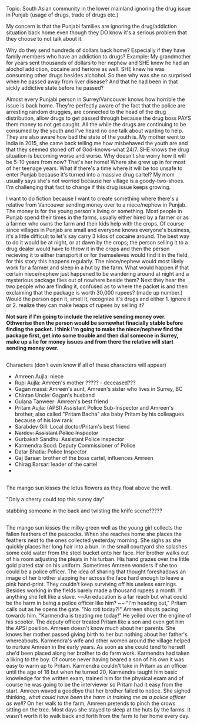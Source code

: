 Topic: South Asian community in the lower mainland ignoring the drug issue in Punjab (usage of drugs, trade of drugs etc.)

My concern is that the Punjabi families are ignoring the drug/addiction situation back home even though they DO know it's a serious problem that they choose to not talk about it. 

Why do they send hundreds of dollars back home? Especially if they have family members who have an addiction to drugs? Example: My grandmother for years sent thousands of dollars to her nephew and SHE knew he had an alochol addiction, cocaine and herione as well. SHE knew he was consuming other drugs besides alchohol. So then why was she so surprised when he passed away from liver disease? And that he had been in that sickly addictive state before he passed?

Almost every Punjabi person in Surrey/Vancouver knows how horrible the issue is back home. They're perfectly aware of the fact that the police are arresting random druggies, are connected to the head of the drug distribution, allow drugs to get passed through because the drug boss PAYS them money to not get caught. All the while the drugs are continuing to be consumed by the youth and I've heard no one talk about wanting to help. They are also aware how bad the state of the youth is. My mother went to India in 2015, she came back telling me how misbehaved the youth are and that they seemed stoned off of God-knows-what 24/7. SHE knows the drug situation is becoming worse and worse. Why doesn't she worry how it will be 5-10 years from now? That's her home! Where she grew up in for most of her teenage years. What if there's a time where it will be too unsafe to enter Punjab because it's turned into a massive drug cartel? My mom usually says she's not worried because her village is a goody-two-shoes. I'm challenging that fact to change if this drug issue keeps growing. 


I want to do fiction because I want to create something where there's a relative from Vancouver sending money over to a niece/nephew in Punjab. The money is for the young person's living or something. Most people in Punjab spend their times in the farms, usually either  hired by a farmer or as a farmer who owns the farm and their kids help with the crops. Of course since villages in Punjab are small and everyone knows everyone's business, it's a little difficult to let's say carry 3 kilos of cocaine around. The best way to do it would be at night, or at dawn by the crops; the person selling it to a drug dealer would have to throw it in the crops and then the person recieving it to either transport it or for themseleves would find it in the field, for this story this happens regularly. The niece/nephew would most likely work for a farmer and sleep in a hut by the farm. What would happen if that certain niece/nephew just happened to be wandering around at night and a mysterious package flies out of nowhere beside them? Next they hear the two people who are finding it, confused as to where the packet is and then exclaiming that the package is worth 30,000 rupees? (made up number.) Would the person open it, smell it, recognize it's drugs and either 1. ignore it or 2. realize they can make heaps of rupees by selling it? 

**Not sure if I'm going to include the relative sending money over. Othwerise then the person would be somewhat finacially stable before finding the packet. I think I'm going to make the niece/nephew find the package first, get into some trouble and then dial someone in Surrey, make up a lie for money issues and from there the relative will start sending money over.** 
##

Characters (don't even know if all of these characters will appear)
- Amreen Aujla: niece
- Rupi Aujla: Amreen's mother ????? - deceased???
- Gagan massi: Amreen's aunt, Amreen's sister who lives in Surrey, BC
- Chintan Uncle: Gagan's husband
- Gulana Tanweer: Amreen's best friend
- Pritam Aujla: (APSI) Assistant Police Sub-Inspector and Amreen's brother, also called "Pritam Bacha" aka baby Pritam by his     colleagues because of his low rank
- Sarabdev Gill: Local doctor/Pritam's best friend
- ~~Nardev: Assistant Police Inspector~~
- Gurbaksh Sandhu: Assistant Police Inspector
- Karmendra Sood: Deputy Commissioner of Police
- Datar Bhatia: Police Inspector 
- Gaj Barsar: brother of the boss cartel, influences Amreen
- Chirag Barsar: leader of the cartel
- 


##

The mango sun kisses the lotus flowers as they float above the well. 

"Only a cherry could top this sunny day"

stabbing someone in the back and twisting the knife scene?????

##

The mango sun kisses the milky green well as the young girl collects the fallen feathers of the peacocks. When she reaches home she places the feathers next to the ones collected yesterday morning. She sighs as she quickly places her long hair into a bun. In the small courtyard she splashes some cold water from the steel bucket onto her face. Her brother walks out of his room adjusting the pleats in his turban. His hand grazes over the little gold plated star on his uniform. Sometimes Amreen wonders if she too could be a police officer. The idea of sharing that thought foreshadows an image of her brother slapping her across the face hard enough to leave a pink hand-print. They couldn't keep surviving off his useless earnings. Besides working in the fields barely made a thousand rupees a month. If anything she felt like a slave. ~~An education is a far reach but what could be the harm in being a police officer like him? ~~
"I'm heading out," Pritam calls out as he opens the gate.
"No roti today?!" Amreen shouts pacing towards him. 
"Karmendra is treating me today!" He yelled over the engine of his scooter. The deputy officer treated Pritam like a son and even got him the APSI position. Amreen doesn't know much about her parents. She knows her mother passed giving birth to her but nothing about her father's whereabouts. Karmendra's wife and other women around the village helped to nurture Amreen in the early years. As soon as she could tend to herself she'd been placed along her brother to do farm work. Karmendra had taken a liking to the boy. Of course never having beared a son of his own it was easy to warm up to Pritam. Karmendra couldn't take in Pritam as an officer until the age of 18 but when he turned 20, Karmendra taught him basic knowledge for the written exam, trained him for the physical exam and of course he was going to be the interviewer so Pritam had it easy from the start. Amreen waved a goodbye that her brother failed to notice. She sighed thinking, *what could have been the harm in training me as a police officer as well?* 
On her walk to the farm, Amreen pretends to pinch the crows sitting on the tree. Most days she stayed to sleep at the huts by the farms. It wasn't worth it to walk back and forth from the farm to her home every day. 
